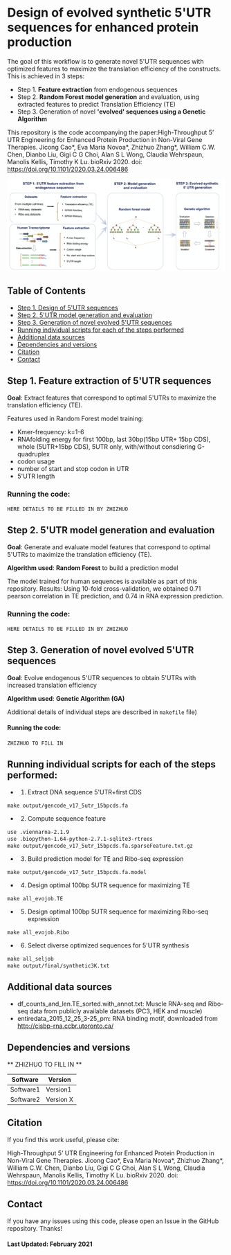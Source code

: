 # Design of evolved synthetic 5'UTR sequences for enhanced protein production

The goal of this workflow is to generate novel 5'UTR sequences with optimized features to maximize the translation efficiency of the constructs. 
This is achieved in 3 steps:

- Step 1. **Feature extraction** from endogenous sequences 
- Step 2. **Random Forest model generation** and evaluation, using extracted features to predict Translation Efficiency (TE)
- Step 3. Generation of novel **'evolved' sequences using a Genetic Algorithm** 

This repository is the code accompanying the paper:High-Throughput 5’ UTR Engineering for Enhanced Protein Production in Non-Viral Gene Therapies. Jicong Cao*, Eva Maria Novoa*, Zhizhuo Zhang*, William C.W. Chen, Dianbo Liu, Gigi C G Choi, Alan S L Wong, Claudia Wehrspaun, Manolis Kellis, Timothy K Lu. bioRxiv 2020. doi: https://doi.org/10.1101/2020.03.24.006486


![alt text](./img/init_fig.png "init_fig")


## Table of Contents
- [Step 1. Design of 5'UTR sequences](#Step-1.-Design-of-5'UTR-sequences)
- [Step 2. 5'UTR model generation and evaluation](#Step-2.-5'UTR-model-generation-and-evaluation)
- [Step 3. Generation of novel evolved 5'UTR sequences](#Step-3.-Generation-of-novel-evolved-5'UTR-sequences)
- [Running individual scripts for each of the steps performed](#Running-individual-scripts-for-each-of-the-steps-performed)
- [Additional data sources](#Additional-data-sources)
- [Dependencies and versions](#Dependencies-and-versions)
- [Citation](#Citation) 
- [Contact](#Contact) 
 

## Step 1. Feature extraction of 5'UTR sequences 

**Goal**: Extract features that correspond to optimal 5'UTRs to maximize the translation efficiency (TE).

Features used in Random Forest model training:
- Kmer-frequency: k=1-6
- RNAfolding energy for first 100bp, last 30bp(15bp UTR+ 15bp CDS), whole (5UTR+15bp CDS), 5UTR only, with/without consdiering G-quadruplex 
- codon usage
- number of start and stop codon in UTR
- 5'UTR length

### Running the code: 
``` 
HERE DETAILS TO BE FILLED IN BY ZHIZHUO
```


## Step 2. 5'UTR model generation and evaluation

**Goal**: Generate and evaluate model  features that correspond to optimal 5'UTRs to maximize the translation efficiency (TE).

**Algorithm used**: **Random Forest** to build a prediction model 

The model trained for human sequences is available as part of this repository. 
Results: Using 10-fold cross-validation, we obtained  0.71 pearson correlation in TE prediction, and 0.74 in RNA expression prediction.

### Running the code: 
``` 
HERE DETAILS TO BE FILLED IN BY ZHIZHUO
```


## Step 3. Generation of novel evolved 5'UTR sequences

**Goal**: Evolve endogenous 5'UTR sequences to obtain 5'UTRs with increased translation efficiency

**Algorithm used**: **Genetic Algorithm (GA)**

Additional details of individual steps are described in `makefile` file)

#### Running the code:
```
ZHIZHUO TO FILL IN 
```

## Running individual scripts for each of the steps performed: 

- 1. Extract DNA sequence 5'UTR+first CDS
``` 
make output/gencode_v17_5utr_15bpcds.fa
```

- 2. Compute sequence feature
``` 
use .viennarna-2.1.9
use .biopython-1.64-python-2.7.1-sqlite3-rtrees
make output/gencode_v17_5utr_15bpcds.fa.sparseFeature.txt.gz
``` 
- 3. Build prediction model for TE and Ribo-seq expression
``` 
make output/gencode_v17_5utr_15bpcds.fa.model
``` 
- 4. Design optimal 100bp 5UTR sequence for maximizing TE
``` 
make all_evojob.TE
``` 
- 5. Design optimal 100bp 5UTR sequence for maximizing Ribo-seq expression
``` 
make all_evojob.Ribo
``` 
- 6. Select diverse optimized sequences for 5'UTR synthesis 
``` 
make all_seljob
make output/final/synthetic3K.txt
``` 


## Additional data sources 

- df_counts_and_len.TE_sorted.with_annot.txt: Muscle RNA-seq and Ribo-seq data from publicly available datasets (PC3, HEK and muscle)
- entiredata_2015_12_25_3-25_pm: RNA binding motif, downloaded from http://cisbp-rna.ccbr.utoronto.ca/
 
## Dependencies and versions

** ZHIZHUO TO FILL IN ** 

| Software | Version |
| ------------- | ------------- |
| Software1  | Version1  |
| Software2  | Version X  |


## Citation
If you find this work useful, please cite: 

High-Throughput 5’ UTR Engineering for Enhanced Protein Production in Non-Viral Gene Therapies. Jicong Cao*, Eva Maria Novoa*, Zhizhuo Zhang*, William C.W. Chen, Dianbo Liu, Gigi C G Choi, Alan S L Wong, Claudia Wehrspaun, Manolis Kellis, Timothy K Lu. bioRxiv 2020. doi: https://doi.org/10.1101/2020.03.24.006486


## Contact
If you have any issues using this code, please open an Issue in the GitHub repository. Thanks!


#### Last Updated: February 2021

